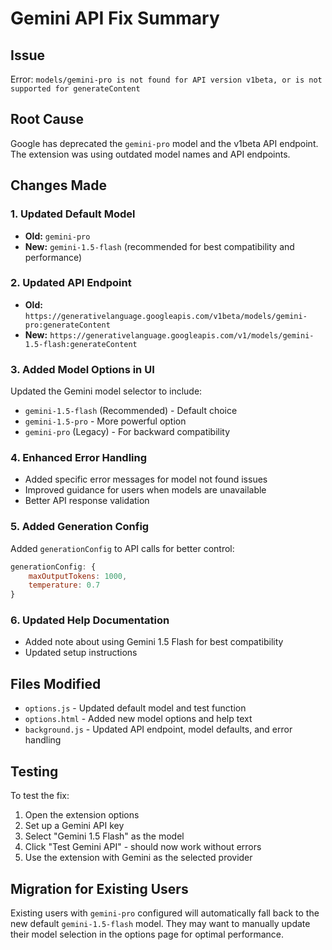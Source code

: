 # Gemini API Fix Summary

## Issue
Error: `models/gemini-pro is not found for API version v1beta, or is not supported for generateContent`

## Root Cause
Google has deprecated the `gemini-pro` model and the v1beta API endpoint. The extension was using outdated model names and API endpoints.

## Changes Made

### 1. Updated Default Model
- **Old:** `gemini-pro` 
- **New:** `gemini-1.5-flash` (recommended for best compatibility and performance)

### 2. Updated API Endpoint
- **Old:** `https://generativelanguage.googleapis.com/v1beta/models/gemini-pro:generateContent`
- **New:** `https://generativelanguage.googleapis.com/v1/models/gemini-1.5-flash:generateContent`

### 3. Added Model Options in UI
Updated the Gemini model selector to include:
- `gemini-1.5-flash` (Recommended) - Default choice
- `gemini-1.5-pro` - More powerful option
- `gemini-pro` (Legacy) - For backward compatibility

### 4. Enhanced Error Handling
- Added specific error messages for model not found issues
- Improved guidance for users when models are unavailable
- Better API response validation

### 5. Added Generation Config
Added `generationConfig` to API calls for better control:
```javascript
generationConfig: {
    maxOutputTokens: 1000,
    temperature: 0.7
}
```

### 6. Updated Help Documentation
- Added note about using Gemini 1.5 Flash for best compatibility
- Updated setup instructions

## Files Modified
- `options.js` - Updated default model and test function
- `options.html` - Added new model options and help text
- `background.js` - Updated API endpoint, model defaults, and error handling

## Testing
To test the fix:
1. Open the extension options
2. Set up a Gemini API key
3. Select "Gemini 1.5 Flash" as the model
4. Click "Test Gemini API" - should now work without errors
5. Use the extension with Gemini as the selected provider

## Migration for Existing Users
Existing users with `gemini-pro` configured will automatically fall back to the new default `gemini-1.5-flash` model. They may want to manually update their model selection in the options page for optimal performance.
